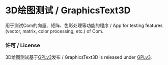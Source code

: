 # 3D绘图测试 / GraphicsText3D
用于测试Com的向量、矩阵、色彩处理等功能的程序 / App for testing features (vector, matrix, color processing, etc.) of Com.

### 许可 / License
3D绘图测试基于[GPLv3](WinFormApp/LicenseInfo/GPLv3.txt)发布 / GraphicsText3D is released under [GPLv3](WinFormApp/LicenseInfo/GPLv3.txt).
